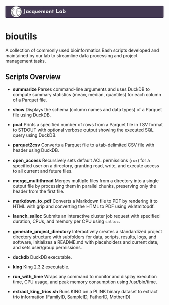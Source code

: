 [![Jacquemont's Lab Header](labheader.png)](https://www.jacquemont-lab.org/)

# bioutils

A collection of commonly used bioinformatics Bash scripts developed and maintained by our lab to streamline data processing and project management tasks.

## Scripts Overview

* **summarize**
  Parses command-line arguments and uses DuckDB to compute summary statistics (mean, median, quantiles) for each column of a Parquet file.

* **show**
  Displays the schema (column names and data types) of a Parquet file using DuckDB.

* **pcat**
  Prints a specified number of rows from a Parquet file in TSV format to STDOUT with optional verbose output showing the executed SQL query using DuckDB.

* **parquet2csv**
  Converts a Parquet file to a tab-delimited CSV file with header using DuckDB.

* **open\_access**
  Recursively sets default ACL permissions (`rwx`) for a specified user on a directory, granting read, write, and execute access to all current and future files.

* **merge\_multithread**
  Merges multiple files from a directory into a single output file by processing them in parallel chunks, preserving only the header from the first file.

* **markdown\_to\_pdf**
  Converts a Markdown file to PDF by rendering it to HTML with grip and converting the HTML to PDF using wkhtmltopdf.

* **launch\_salloc**
  Submits an interactive cluster job request with specified duration, CPUs, and memory per CPU using `salloc`.

* **generate\_project\_directory**
  Interactively creates a standardized project directory structure with subfolders for data, scripts, results, logs, and software, initializes a README.md with placeholders and current date, and sets user/group permissions.

* **duckdb**
  DuckDB executable.
  
* **king**
  King 2.3.2 executable.
  
* **run_with_time**
  Wraps any command to monitor and display execution time, CPU usage, and peak memory consumption using /usr/bin/time.
  
* **extract_king_trios.sh**
  Runs KING on a PLINK binary dataset to extract trio information (FamilyID, SampleID, FatherID, MotherID)
